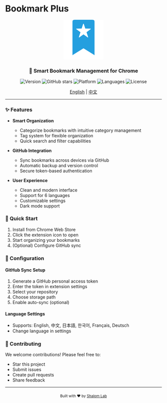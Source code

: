 # Bookmark Plus

<p align="center">
  <img src="./public/icons/icon128.png" alt="Bookmark Plus Logo" width="128" height="128">
</p>

<div align="center">
  <h3>🚀 Smart Bookmark Management for Chrome</h3>
</div>

<p align="center">
  <img src="https://img.shields.io/github/v/release/shalom-lab/bookmark-plus?color=2080f0" alt="Version">
  <img src="https://img.shields.io/github/stars/shalom-lab/bookmark-plus?style=social" alt="GitHub stars">
  <img src="https://img.shields.io/badge/platform-Chrome%20%7C%20Edge%20%7C%20Arc-2080f0.svg" alt="Platform">
  <img src="https://img.shields.io/badge/languages-6-2080f0.svg" alt="Languages">
  <img src="https://img.shields.io/badge/license-MIT-2080f0.svg" alt="License">
</p>

<div align="center">
  <a href="README.md">English</a> | <a href="README_zh.md">中文</a>
</div>

---

### ✨ Features

- **Smart Organization**
  - Categorize bookmarks with intuitive category management
  - Tag system for flexible organization
  - Quick search and filter capabilities

- **GitHub Integration**
  - Sync bookmarks across devices via GitHub
  - Automatic backup and version control
  - Secure token-based authentication

- **User Experience**
  - Clean and modern interface
  - Support for 6 languages
  - Customizable settings
  - Dark mode support

### 🚀 Quick Start

1. Install from Chrome Web Store
2. Click the extension icon to open
3. Start organizing your bookmarks
4. (Optional) Configure GitHub sync

### 🔧 Configuration

#### GitHub Sync Setup
1. Generate a GitHub personal access token
2. Enter the token in extension settings
3. Select your repository
4. Choose storage path
5. Enable auto-sync (optional)

#### Language Settings
- Supports: English, 中文, 日本語, 한국어, Français, Deutsch
- Change language in settings

### 🤝 Contributing

We welcome contributions! Please feel free to:
- Star this project
- Submit issues
- Create pull requests
- Share feedback

---

<div align="center">
  <sub>Built with ❤️ by <a href="https://github.com/shalom-lab">Shalom Lab</a></sub>
</div> 